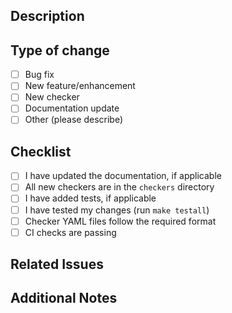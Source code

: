 ## Description
<!-- Describe the changes you've made -->

## Type of change
- [ ] Bug fix
- [ ] New feature/enhancement
- [ ] New checker
- [ ] Documentation update
- [ ] Other (please describe)

## Checklist
- [ ] I have updated the documentation, if applicable
- [ ] All new checkers are in the `checkers` directory
- [ ] I have added tests, if applicable
- [ ] I have tested my changes (run `make testall`)
- [ ] Checker YAML files follow the required format
- [ ] CI checks are passing

## Related Issues
<!-- Link any related issues here -->

## Additional Notes
<!-- Add any other context about the PR here -->